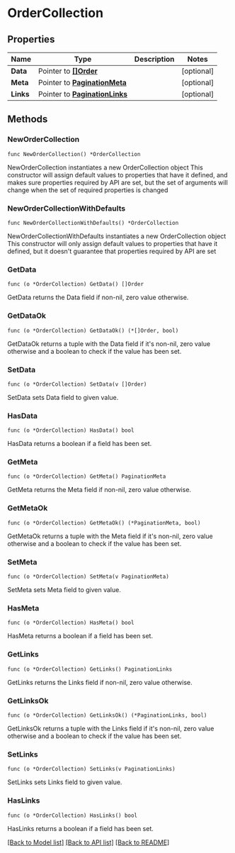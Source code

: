 # OrderCollection

## Properties

Name | Type | Description | Notes
------------ | ------------- | ------------- | -------------
**Data** | Pointer to [**[]Order**](Order.md) |  | [optional] 
**Meta** | Pointer to [**PaginationMeta**](PaginationMeta.md) |  | [optional] 
**Links** | Pointer to [**PaginationLinks**](PaginationLinks.md) |  | [optional] 

## Methods

### NewOrderCollection

`func NewOrderCollection() *OrderCollection`

NewOrderCollection instantiates a new OrderCollection object
This constructor will assign default values to properties that have it defined,
and makes sure properties required by API are set, but the set of arguments
will change when the set of required properties is changed

### NewOrderCollectionWithDefaults

`func NewOrderCollectionWithDefaults() *OrderCollection`

NewOrderCollectionWithDefaults instantiates a new OrderCollection object
This constructor will only assign default values to properties that have it defined,
but it doesn't guarantee that properties required by API are set

### GetData

`func (o *OrderCollection) GetData() []Order`

GetData returns the Data field if non-nil, zero value otherwise.

### GetDataOk

`func (o *OrderCollection) GetDataOk() (*[]Order, bool)`

GetDataOk returns a tuple with the Data field if it's non-nil, zero value otherwise
and a boolean to check if the value has been set.

### SetData

`func (o *OrderCollection) SetData(v []Order)`

SetData sets Data field to given value.

### HasData

`func (o *OrderCollection) HasData() bool`

HasData returns a boolean if a field has been set.

### GetMeta

`func (o *OrderCollection) GetMeta() PaginationMeta`

GetMeta returns the Meta field if non-nil, zero value otherwise.

### GetMetaOk

`func (o *OrderCollection) GetMetaOk() (*PaginationMeta, bool)`

GetMetaOk returns a tuple with the Meta field if it's non-nil, zero value otherwise
and a boolean to check if the value has been set.

### SetMeta

`func (o *OrderCollection) SetMeta(v PaginationMeta)`

SetMeta sets Meta field to given value.

### HasMeta

`func (o *OrderCollection) HasMeta() bool`

HasMeta returns a boolean if a field has been set.

### GetLinks

`func (o *OrderCollection) GetLinks() PaginationLinks`

GetLinks returns the Links field if non-nil, zero value otherwise.

### GetLinksOk

`func (o *OrderCollection) GetLinksOk() (*PaginationLinks, bool)`

GetLinksOk returns a tuple with the Links field if it's non-nil, zero value otherwise
and a boolean to check if the value has been set.

### SetLinks

`func (o *OrderCollection) SetLinks(v PaginationLinks)`

SetLinks sets Links field to given value.

### HasLinks

`func (o *OrderCollection) HasLinks() bool`

HasLinks returns a boolean if a field has been set.


[[Back to Model list]](../README.md#documentation-for-models) [[Back to API list]](../README.md#documentation-for-api-endpoints) [[Back to README]](../README.md)


